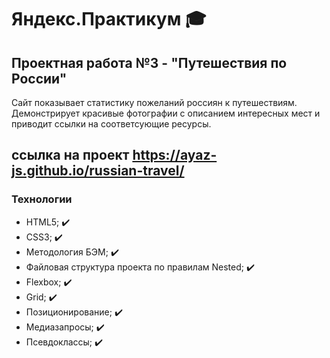 # Яндекс.Практикум :mortar_board:

## Проектная работа №3 - "Путешествия по России"
Сайт показывает статистику пожеланий россиян к путешествиям. Демонстрирует красивые фотографии с описанием интересных мест и приводит ссылки на соответсующие ресурсы.

## ссылка на проект https://ayaz-js.github.io/russian-travel/

### Технологии
* HTML5; :heavy_check_mark:
* CSS3; :heavy_check_mark:
* Методология БЭМ; :heavy_check_mark:
* Файловая структура проекта по правилам Nested; :heavy_check_mark:
* Flexbox; :heavy_check_mark:
* Grid; :heavy_check_mark:
* Позиционирование; :heavy_check_mark:
* Медиазапросы; :heavy_check_mark:
* Псевдоклассы; :heavy_check_mark:
